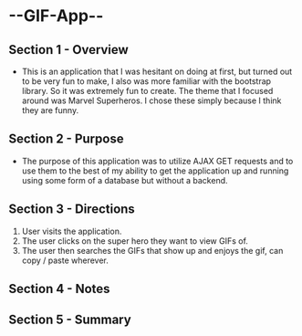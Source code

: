 # --GIF-App--

## Section 1 - Overview 
- This is an application that I was hesitant on doing at first, but turned out to be very fun to make, I also was more familiar with the bootstrap library. So it was extremely fun to create. The theme that I focused around was Marvel Superheros. I chose these simply because I think they are funny. 


## Section 2 - Purpose 
- The purpose of this application was to utilize AJAX GET requests and to use them to the best of my ability to get the application up and running using some form of a database but without a backend.


## Section 3 - Directions
1. User visits the application.
2. The user clicks on the super hero they want to view GIFs of.
3. The user then searches the GIFs that show up and enjoys the gif, can copy / paste wherever. 


## Section 4 - Notes 


## Section 5 - Summary 
